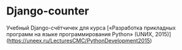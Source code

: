 # Django-counter
Учебный Django-счётчичек для курса [«Разработка прикладных программ на языке программирования Python» (UNИX, 2015)] (https://uneex.ru/LecturesCMC/PythonDevelopment2015)
